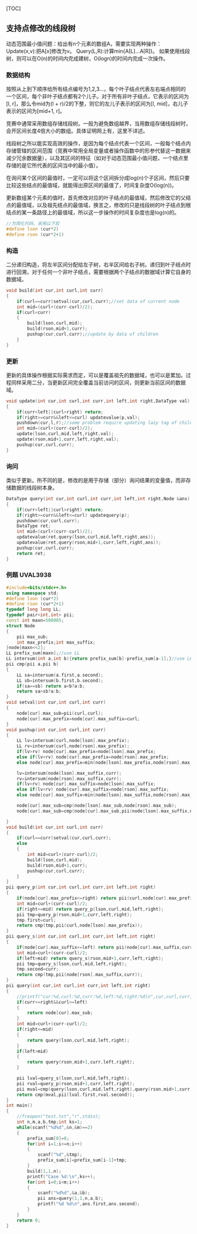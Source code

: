 [TOC]

## 支持点修改的线段树

动态范围最小值问题：给出有n个元素的数组A，需要实现两种操作：
Update(x,v):把A[x]修改为v。
Query(L,R):计算min{A[L]...A[R]}。
如果使用线段树，则可以在O(n)的时间内完成建树，O(logn)的时间内完成一次操作。

### 数据结构

按照从上到下顺序给所有结点编号为1,2,3...，每个叶子结点代表左右端点相同的一个区间，每个非叶子结点都有2个儿子。对于所有非叶子结点，它表示的区间为[l, r]，那么令mid为(l + r)/2的下整，则它的左儿子表示的区间为[l, mid]，右儿子表示的区间为[mid+1, r]。

竞赛中通常采用数组存储线段树。一般为避免数组越界，当用数组存储线段树时，会开区间长度4倍大小的数组。具体证明网上有，这里不详述。

线段树之所以能实现高效的操作，是因为每个结点代表一个区间，一般每个结点内存储管辖的区间范围（竞赛中常用全局变量或者操作函数中的形参代替这一数据来减少冗余数据量），以及其区间的特征（如对于动态范围最小值问题，一个结点里存储的是它所代表的区间当中的最小值）。

在询问某个区间的最值时，一定可以将这个区间拆分成log(n)个子区间，然后只要比较这些结点的最值域，就能得出原区间的最值了，时间复杂度O(log(n))。

更新数组某个元素的值时，首先修改对应的叶子结点的最值域，然后修改它的父结点的最值域，以及祖先结点的最值域，换言之，修改的只是线段树的叶子结点到根结点的某一条路径上的最值域，所以这一步操作的时间复杂度也是log(n)的。

```c++
//为简化代码，采用以下宏
#define lson (cur*2)
#define rson (cur*2+1)
```

### 构造

二分递归构造，将左半区间分配给左子树，右半区间给右子树。递归到叶子结点时进行回溯，对于任何一个非叶子结点，需要根据两个子结点的数据域计算它自身的数据域。

```c++
void build(int cur,int curl,int curr)
{
    if(curl==curr)setval(cur,curl,curr);//set data of current node
    int mid=(curl+(curr-curl)/2);
    if(curl<curr)
    {
        build(lson,curl,mid);
        build(rson,mid+1,curr);
        pushup(cur,curl,curr);//update by data of children
    }
}
```

### 更新

更新的具体操作根据实际需求而定，可以是覆盖祖先的数据域，也可以是累加。过程同样采用二分，当更新区间完全覆盖当前访问的区间，则更新当前区间的数据域。

```c++
void update(int cur,int curl,int curr,int left,int right,DataType val)
{
    if(curr<left||curl>right) return;
    if(right>=curr&&left<=curl) updatevalue(p,val);
    pushdown(cur,l,r);//some problem require updating lazy tag of children
    int mid=(curl+(curr-curl)/2);
    update(lson,curl,mid,left,right,val);
    update(rson,mid+1,curr,left,right,val);
    pushup(cur,curl,curr);
}
```

### 询问

类似于更新。所不同的是，修改的是用于存储（部分）询问结果的变量值，而非存储数据的线段树本身。

```c++
DataType query(int cur,int curl,int curr,int left,int right,Node &ans)
{
    if(curr<left||curl>right) return;
    if(right>=curr&&left<=curl) updatequery(p);
    pushdown(cur,curl,curr);
  	DataType ret;
    int mid=(curl+(curr-curl)/2);
    updatevalue(ret,query(lson,curl,mid,left,right,ans));
    updatevalue(ret,query(rson,mid+1,curr,left,right,ans));
    pushup(cur,curl,curr);
    return ret;
}
```

### 例题 UVAL3938

```c++
#include<bits/stdc++.h>
using namespace std;
#define lson (cur*2)
#define rson (cur*2+1)
typedef long long LL;
typedef pair<int,int> pii;
const int maxn=500005;
struct Node
{
    pii max_sub;
    int max_prefix;int max_suffix;
}node[maxn<<2];
LL prefix_sum[maxn];//use LL
LL intersum(int a,int b){return prefix_sum[b]-prefix_sum[a-1];}//use LL
pii cmp(pii a,pii b)
{
    LL sa=intersum(a.first,a.second);
    LL sb=intersum(b.first,b.second);
    if(sa==sb) return a<b?a:b;
    return sa>sb?a:b;
}
void setval(int cur,int curl,int curr)
{
    node[cur].max_sub=pii(curl,curl);
    node[cur].max_prefix=node[cur].max_suffix=curl;
}
void pushup(int cur,int curl,int curr)
{
    LL lv=intersum(curl,node[lson].max_prefix);
    LL rv=intersum(curl,node[rson].max_prefix);
    if(lv>rv) node[cur].max_prefix=node[lson].max_prefix;
    else if(lv<rv) node[cur].max_prefix=node[rson].max_prefix;
    else node[cur].max_prefix=min(node[lson].max_prefix,node[rson].max_prefix);

    lv=intersum(node[lson].max_suffix,curr);
    rv=intersum(node[rson].max_suffix,curr);
    if(lv>rv) node[cur].max_suffix=node[lson].max_suffix;
    else if(lv<rv) node[cur].max_suffix=node[rson].max_suffix;
    else node[cur].max_suffix=min(node[lson].max_suffix,node[rson].max_suffix);

    node[cur].max_sub=cmp(node[lson].max_sub,node[rson].max_sub);
    node[cur].max_sub=cmp(node[cur].max_sub,pii(node[lson].max_suffix,node[rson].max_prefix));

}
void build(int cur,int curl,int curr)
{
    if(curl==curr)setval(cur,curl,curr);
    else
    {
        int mid=curl+(curr-curl)/2;
        build(lson,curl,mid);
        build(rson,mid+1,curr);
        pushup(cur,curl,curr);
    }
}
pii query_p(int cur,int curl,int curr,int left,int right)
{
    if(node[cur].max_prefix<=right) return pii(curl,node[cur].max_prefix);
    int mid=curl+(curr-curl)/2;
    if(right<=mid) return query_p(lson,curl,mid,left,right);
    pii tmp=query_p(rson,mid+1,curr,left,right);
    tmp.first=curl;
    return cmp(tmp,pii(curl,node[lson].max_prefix));
}
pii query_s(int cur,int curl,int curr,int left,int right)
{
    if(node[cur].max_suffix>=left) return pii(node[cur].max_suffix,curr);
    int mid=curl+(curr-curl)/2;
    if(left>mid) return query_s(rson,mid+1,curr,left,right);
    pii tmp=query_s(lson,curl,mid,left,right);
    tmp.second=curr;
    return cmp(tmp,pii(node[rson].max_suffix,curr));
}
pii query(int cur,int curl,int curr,int left,int right)
{
    //printf("cur:%d,curl:%d,curr:%d,left:%d,right:%d\n",cur,curl,curr,left,right);
    if(curr<=right&&curl>=left)
    {
        return node[cur].max_sub;
    }
    int mid=curl+(curr-curl)/2;
    if(right<=mid)
    {
        return query(lson,curl,mid,left,right);
    }
    if(left>mid)
    {
        return query(rson,mid+1,curr,left,right);
    }

    pii lval=query_s(lson,curl,mid,left,right);
    pii rval=query_p(rson,mid+1,curr,left,right);
    pii mval=cmp(query(lson,curl,mid,left,right),query(rson,mid+1,curr,left,right));
    return cmp(mval,pii(lval.first,rval.second));
}
int main()
{
    //freopen("test.txt","r",stdin);
    int n,m,a,b,tmp;int ks=1;
    while(scanf("%d%d",&n,&m)==2)
    {
        prefix_sum[0]=0;
        for(int i=1;i<=n;i++)
        {
            scanf("%d",&tmp);
            prefix_sum[i]=prefix_sum[i-1]+tmp;
        }
        build(1,1,n);
        printf("Case %d:\n",ks++);
        for(int i=0;i<m;i++)
        {
            scanf("%d%d",&a,&b);
            pii ans=query(1,1,n,a,b);
            printf("%d %d\n",ans.first,ans.second);
        }
    }
    return 0;
}
```